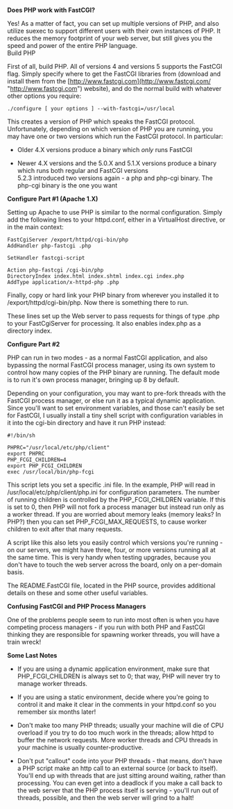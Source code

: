 **Does PHP work with FastCGI?**

Yes! As a matter of fact, you can set up multiple versions of PHP, and also utilize suexec to support different users with their own instances of PHP. It reduces the memory footprint of your web server, but still gives you the speed and power of the entire PHP language.  
Build PHP

First of all, build PHP. All of versions 4 and versions 5 supports the FastCGI flag. Simply specify where to get the FastCGI libraries from (download and install them from the [http://www.fastcgi.com](http://www.fastcgi.com/ "http://www.fastcgi.com") website), and do the normal build with whatever other options you require:

`./configure [ your options ] --with-fastcgi=/usr/local`

This creates a version of PHP which speaks the FastCGI protocol. Unfortunately, depending on which version of PHP you are running, you may have one or two versions which run the FastCGI protocol. In particular:

*   Older 4.X versions produce a binary which _only_ runs FastCGI  

*   Newer 4.X versions and the 5.0.X and 5.1.X versions produce a binary which runs both regular and FastCGI versions  
    5.2.3 introduced two versions again - a php and php-cgi binary. The php-cgi binary is the one you want  

**Configure Part #1 (Apache 1.X)**

Setting up Apache to use PHP is similar to the normal configuration. Simply add the following lines to your httpd.conf, either in a VirtualHost directive, or in the main context:

```
FastCgiServer /export/httpd/cgi-bin/php  
AddHandler php-fastcgi .php

SetHandler fastcgi-script

Action php-fastcgi /cgi-bin/php  
DirectoryIndex index.html index.shtml index.cgi index.php  
AddType application/x-httpd-php .php
```

Finally, copy or hard link your PHP binary from wherever you installed it to /export/httpd/cgi-bin/php. Now there is something there to run.

These lines set up the Web server to pass requests for things of type .php to your FastCgiServer for processing. It also enables index.php as a directory index.

**Configure Part #2**

PHP can run in two modes - as a normal FastCGI application, and also bypassing the normal FastCGI process manager, using its own system to control how many copies of the PHP binary are running. The default mode is to run it's own process manager, bringing up 8 by default.

Depending on your configuration, you may want to pre-fork threads with the FastCGI process manager, or else run it as a typical dynamic application. Since you'll want to set environment variables, and those can't easily be set for FastCGI, I usually install a tiny shell script with configuration variables in it into the cgi-bin directory and have it run PHP instead:

```  
#!/bin/sh

PHPRC="/usr/local/etc/php/client"  
export PHPRC  
PHP_FCGI_CHILDREN=4  
export PHP_FCGI_CHILDREN  
exec /usr/local/bin/php-fcgi  
```

This script lets you set a specific .ini file. In the example, PHP will read in /usr/local/etc/php/client/php.ini for configuration parameters. The number of running children is controlled by the PHP_FCGI_CHILDREN variable. If this is set to 0, then PHP will not fork a process manager but instead run only as a worker thread. If you are worried about memory leaks (memory leaks? In PHP?) then you can set PHP_FCGI_MAX_REQUESTS, to cause worker children to exit after that many requests.

A script like this also lets you easily control which versions you're running - on our servers, we might have three, four, or more versions running all at the same time. This is very handy when testing upgrades, because you don't have to touch the web server across the board, only on a per-domain basis.

The README.FastCGI file, located in the PHP source, provides additional details on these and some other useful variables.

**Confusing FastCGI and PHP Process Managers**

One of the problems people seem to run into most often is when you have competing process managers - if you run with both PHP and FastCGI thinking they are responsible for spawning worker threads, you will have a train wreck!

**Some Last Notes**

*   If you are using a dynamic application environment, make sure that PHP_FCGI_CHILDREN is always set to 0; that way, PHP will never try to manage worker threads.  

*   If you are using a static environment, decide where you're going to control it and make it clear in the comments in your httpd.conf so you remember six months later!  

*   Don't make too many PHP threads; usually your machine will die of CPU overload if you try to do too much work in the threads; allow httpd to buffer the network requests. More worker threads and CPU threads in your machine is usually counter-productive.  

*   Don't put "callout" code into your PHP threads - that means, don't have a PHP script make an http call to an external source (or back to itself). You'll end up with threads that are just sitting around waiting, rather than processing. You can even get into a deadlock if you make a call back to the web server that the PHP process itself is serving - you'll run out of threads, possible, and then the web server will grind to a halt!
